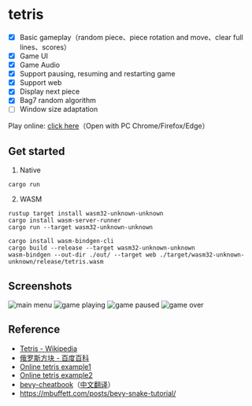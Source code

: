 # tetris
- [x] Basic gameplay（random piece、piece rotation and move、clear full lines、scores）
- [x] Game UI
- [x] Game Audio
- [x] Support pausing, resuming and restarting game
- [x] Support web
- [x] Display next piece
- [x] Bag7 random algorithm
- [ ] Window size adaptation

Play online: [click here](https://nightswatchgames.github.io/games/tetris/)（Open with PC Chrome/Firefox/Edge）

## Get started
1. Native
```
cargo run
```
2. WASM
```
rustup target install wasm32-unknown-unknown
cargo install wasm-server-runner
cargo run --target wasm32-unknown-unknown
```
```
cargo install wasm-bindgen-cli
cargo build --release --target wasm32-unknown-unknown
wasm-bindgen --out-dir ./out/ --target web ./target/wasm32-unknown-unknown/release/tetris.wasm
```

## Screenshots
![main menu](https://raw.githubusercontent.com/NightsWatchGames/tetris/main/screenshots/main_menu.png)
![game playing](https://raw.githubusercontent.com/NightsWatchGames/tetris/main/screenshots/game_playing.png)
![game paused](https://raw.githubusercontent.com/NightsWatchGames/tetris/main/screenshots/game_paused.png)
![game over](https://raw.githubusercontent.com/NightsWatchGames/tetris/main/screenshots/game_over.png)

## Reference
- [Tetris - Wikipedia](https://en.wikipedia.org/wiki/Tetris)
- [俄罗斯方块 - 百度百科](https://baike.baidu.com/item/%E4%BF%84%E7%BD%97%E6%96%AF%E6%96%B9%E5%9D%97/535753)
- [Online tetris example1](https://tetris.com/play-tetris)
- [Online tetris example2](https://www.freetetris.org/game.php)
- [bevy-cheatbook](https://github.com/bevy-cheatbook/bevy-cheatbook)（[中文翻译](https://yiviv.com/bevy-cheatbook/)）
- https://mbuffett.com/posts/bevy-snake-tutorial/